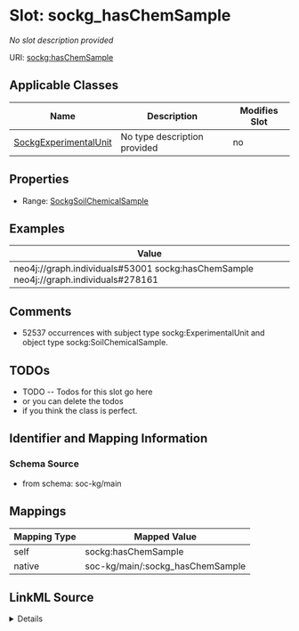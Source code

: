 

# Slot: sockg_hasChemSample


_No slot description provided_





URI: [sockg:hasChemSample](http://www.semanticweb.org/sockg/ontologies/2024/0/soil-carbon-ontology/hasChemSample)



<!-- no inheritance hierarchy -->





## Applicable Classes

| Name | Description | Modifies Slot |
| --- | --- | --- |
| [SockgExperimentalUnit](../classes/SockgExperimentalUnit.md) | No type description provided |  no  |







## Properties

* Range: [SockgSoilChemicalSample](../classes/SockgSoilChemicalSample.md)






## Examples

| Value |
| --- |
| neo4j://graph.individuals#53001 sockg:hasChemSample neo4j://graph.individuals#278161 |

## Comments

* 52537 occurrences with subject type sockg:ExperimentalUnit and object type sockg:SoilChemicalSample.

## TODOs

* TODO -- Todos for this slot go here
* or you can delete the todos
* if you think the class is perfect.

## Identifier and Mapping Information







### Schema Source


* from schema: soc-kg/main




## Mappings

| Mapping Type | Mapped Value |
| ---  | ---  |
| self | sockg:hasChemSample |
| native | soc-kg/main/:sockg_hasChemSample |




## LinkML Source

<details>
```yaml
name: sockg_hasChemSample
description: No slot description provided
todos:
- TODO -- Todos for this slot go here
- or you can delete the todos
- if you think the class is perfect.
comments:
- 52537 occurrences with subject type sockg:ExperimentalUnit and object type sockg:SoilChemicalSample.
examples:
- value: neo4j://graph.individuals#53001 sockg:hasChemSample neo4j://graph.individuals#278161
from_schema: soc-kg/main
rank: 1000
slot_uri: sockg:hasChemSample
alias: sockg_hasChemSample
domain_of:
- sockg_ExperimentalUnit
range: sockg_SoilChemicalSample

```
</details>